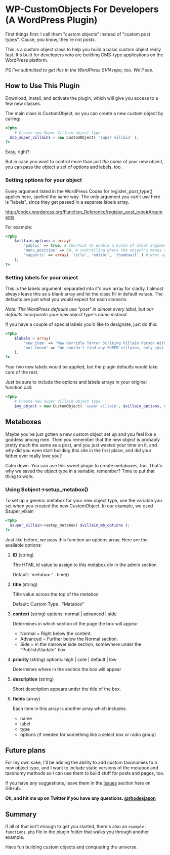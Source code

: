 # WP-CustomObjects For Developers (A WordPress Plugin)

First things first: I call them "custom objects" instead of "custom post types". Cause, you know, they're _not posts_.

This is a custom object class to help you build a basic custom object really fast. It's built for developers who are building CMS-type applications on the WordPress platform.

PS _I've submitted to get this in the WordPress SVN repo, too. We'll see._

## How to Use This Plugin

Download, install, and activate the plugin, which will give you access to a few new classes.

The main class is CustomObject, so you can create a new custom object by calling:

```php
<?php
	# Create new Super Villain object type
  $co_super_villains = new CustomObject( 'super villain' );
?>
```

Easy, right?

But in case you want to control more than just _the name_ of your new object, you can pass the object a set of options and labels, too.

### Setting options for your object

Every argument listed in the WordPress Codex for register_post_type() applies here, spelled the same way. The only argument you can't use here is "labels", since they get passed in a separate labels array.

http://codex.wordpress.org/Function_Reference/register_post_type#Arguments

For example:

```php
<?php
	$villain_options = array(
		'public' => true, # shortcut to enable a bunch of other arguments for public object types
		'menu_position' => 30, # controlling where the object's menus appear in the Admin Menu
		'supports' => array( 'title', 'editor', 'thumbnail' ) # what appears on the new/edit page
	);
?>
```

### Setting labels for your object

This is the labels argument, separated into it's own array for clarity. I almost always leave this as a blank array and let the class fill in default values. The defaults are just what you would expect for each scenario.

_Note: The WordPress defaults use "post" in almost every label, but our defaults incorporate your new object type's name instead._

If you have a couple of special labels you'd like to designate, just do this:

```php
<?php
	$labels = array(
		'new_item' => "New Horrible Terror Striking Villain Person With Evil Moustache",
		'not_found' => "We couldn't find any SUPER villains, only just regular villains"
	);
?>
```

Your two new labels would be applied, but the plugin defaults would take care of the rest.

Just be sure to include the options and labels arrays in your original function call:
  
```php
<?php
	# Create new Super Villain object type
	$my_object = new CustomObject( 'super villain', $villain_options, $villain_labels );
```

## Metaboxes

Maybe you've just gotten a new custom object set up and you feel like a goddess among men. Then you remember that the new object is probably pretty much the same as a post, and you just wasted your time on it, and why did you even start building this site in the first place, and did your father ever really love you?

Calm down. You can use this sweet plugin to create metaboxes, too. That's why we saved the object type in a variable, remember? Time to put that thing to work.

### Using $object->setup_metabox()

To set up a generic metabox for your new object type, use the variable you set when you created the new CustomObject. In our example, we used $super_villain

```php
<?php 
  $super_villain->setup_metabox( $villain_mb_options ); 
?>
```

Just like before, we pass this function an options array. Here are the available options:

1. **ID** (string)

    The HTML id value to assign to this metabox div in the admin section
    
    Default: 'metabox-' . time()

1. **title** (string)

    Title value across the top of the metabox
    
    Default: Custom Type . "Metabox"

1. **context** (string)
options: normal | advanced | side

    Determines in which section of the page the box will appear

    * Normal = Right below the content.
    * Advanced = Further below the Normal section.
    * Side = in the narrower side section, somewhere under the "Publish/Update" box

1. **priority** (string)
options: high | core | default | low

    Determines where in the section the box will appear

1. **description** (string)

    Short description appears under the title of the box.

1. **fields** (array)

    Each item in this array is another array which includes:

    * name
    * label
    * type
    * options (if needed for something like a select box or radio group)

## Future plans

For my own sake, I'll be adding the ability to add custom taxonomies to a new object type, and I want to include static versions of the metabox and taxonomy methods so I can use them to build stuff for posts and pages, too.

If you have _any_ suggestions, leave them in the [Issues](/jasonrhodes/WP-CustomObjects/issues/) section here on GitHub.

**Oh, and hit me up on Twitter if you have any questions. [@rhodesjason](http://twitter.com/rhodesjason)**

## Summary

If all of that isn't enough to get you started, there's also an ```example-functions.php``` file in the plugin folder that walks you through another example.

Have fun building custom objects and conquering the universe.
